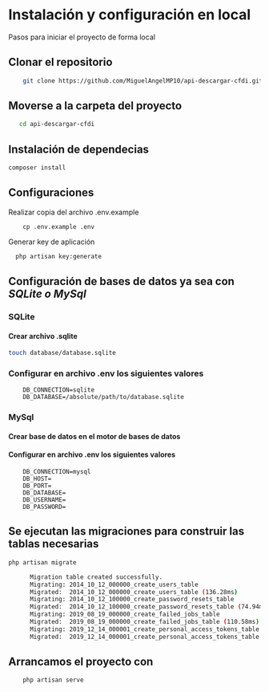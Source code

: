 # Instalación y configuración en local

Pasos para iniciar el proyecto de forma local

## Clonar el repositorio

```bash
    git clone https://github.com/MiguelAngelMP10/api-descargar-cfdi.git
```

## Moverse a la carpeta del proyecto

```bash
   cd api-descargar-cfdi
```

## Instalación de dependecias

```bash
composer install
```

## Configuraciones

Realizar copia del archivo .env.example

```text
    cp .env.example .env
```

Generar key de aplicación

```bash
  php artisan key:generate
```

## Configuración de bases de datos ya sea con _SQLite o MySql_

### SQLite

#### Crear archivo .sqlite

```bash
touch database/database.sqlite

```

### Configurar en archivo .env los siguientes valores

```env
    DB_CONNECTION=sqlite
    DB_DATABASE=/absolute/path/to/database.sqlite
```

### MySql

#### Crear base de datos en el motor de bases de datos

#### Configurar en archivo .env los siguientes valores

```env
    DB_CONNECTION=mysql
    DB_HOST=
    DB_PORT=
    DB_DATABASE=
    DB_USERNAME=
    DB_PASSWORD=
```

## Se ejecutan las migraciones para construir las tablas necesarias

```bash
php artisan migrate
```

```bash
      Migration table created successfully.
      Migrating: 2014_10_12_000000_create_users_table
      Migrated:  2014_10_12_000000_create_users_table (136.28ms)
      Migrating: 2014_10_12_100000_create_password_resets_table
      Migrated:  2014_10_12_100000_create_password_resets_table (74.94ms)
      Migrating: 2019_08_19_000000_create_failed_jobs_table
      Migrated:  2019_08_19_000000_create_failed_jobs_table (110.58ms)
      Migrating: 2019_12_14_000001_create_personal_access_tokens_table
      Migrated:  2019_12_14_000001_create_personal_access_tokens_table (94.67ms)
  ```

## Arrancamos el proyecto con

```bash
    php artisan serve
```

